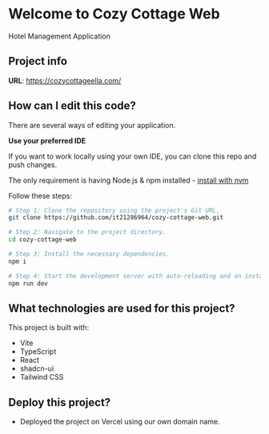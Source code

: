 # Welcome to Cozy Cottage Web
Hotel Management Application

## Project info

**URL**: https://cozycottageella.com/

## How can I edit this code?

There are several ways of editing your application.

**Use your preferred IDE**

If you want to work locally using your own IDE, you can clone this repo and push changes.

The only requirement is having Node.js & npm installed - [install with nvm](https://github.com/nvm-sh/nvm#installing-and-updating)

Follow these steps:

```sh
# Step 1: Clone the repository using the project's Git URL.
git clone https://github.com/it21286964/cozy-cottage-web.git

# Step 2: Navigate to the project directory.
cd cozy-cottage-web

# Step 3: Install the necessary dependencies.
npm i

# Step 4: Start the development server with auto-reloading and an instant preview.
npm run dev
```

## What technologies are used for this project?

This project is built with:
- Vite
- TypeScript
- React
- shadcn-ui
- Tailwind CSS

## Deploy this project?
- Deployed the project on Vercel using our own domain name.
